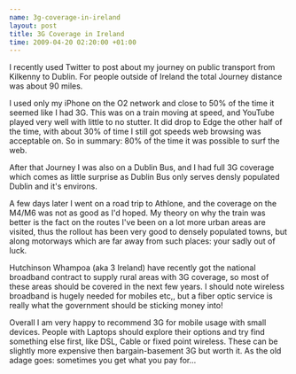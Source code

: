 ```yaml
--- 
name: 3g-coverage-in-ireland 
layout: post 
title: 3G Coverage in Ireland 
time: 2009-04-20 02:20:00 +01:00
--- 
```


I recently used Twitter to
post about my journey on public transport from Kilkenny to Dublin. For
people outside of Ireland the total Journey distance was about 90
miles.  
  
I used only my iPhone on the O2 network and close to 50% of the time it
seemed like I had 3G. This was on a train moving at speed, and YouTube
played very well with little to no stutter. It did drop to Edge the
other half of the time, with about 30% of time I still got speeds web
browsing was acceptable on. So in summary: 80% of the time it was
possible to surf the web.  
  
After that Journey I was also on a Dublin Bus, and I had full 3G
coverage which comes as little surprise as Dublin Bus only serves densly
populated Dublin and it's environs.  
  
A few days later I went on a road trip to Athlone, and the coverage on
the M4/M6 was not as good as I'd hoped. My theory on why the train was
better is the fact on the routes I've been on a lot more urban areas are
visited, thus the rollout has been very good to densely populated towns,
but along motorways which are far away from such places: your sadly out
of luck.  
  
Hutchinson Whampoa (aka 3 Ireland) have recently got the national
broadband contract to supply rural areas with 3G coverage, so most of
these areas should be covered in the next few years. I should note
wireless broadband is hugely needed for mobiles etc,, but a fiber optic
service is really what the government should be sticking money into!  
  
Overall I am very happy to recommend 3G for mobile usage with small
devices. People with Laptops should explore their options and try find
something else first, like DSL, Cable or fixed point wireless. These can
be slightly more expensive then bargain-basement 3G but worth it. As the
old adage goes: sometimes you get what you pay for...